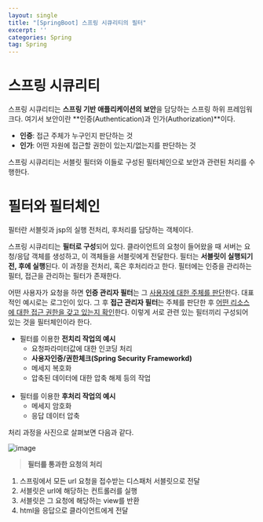 ```yaml
---
layout: single
title: "[SpringBoot] 스프링 시큐리티의 필터"
excerpt: ''
categories: Spring
tag: Spring
---
```



# 스프링 시큐리티
스프링 시큐리티는 **스프링 기반 애플리케이션의 보안**을 담당하는 스프링 하위 프레임워크다. 여기서 보안이란 **인증(Authentication)과 인가(Authorization)**이다. 

- **인증**: 접근 주체가 누구인지 판단하는 것
- **인가**: 어떤 자원에 접근할 권한이 있는지/없는지를 판단하는 것

스프링 시큐리티는 서블릿 필터와 이들로 구성된 필터체인으로 보안과 관련된 처리를 수행한다.


# 필터와 필터체인
필터란 서블릿과 jsp의 실행 전처리, 후처리를 담당하는 객체이다. 

스프링 시큐리티는 **필터로 구성**되어 있다. 클라이언트의 요청이 들어왔을 때 서버는 요청/응답 객체를 생성하고, 이 객체들을 서블릿에게 전달한다. 필터는 **서블릿이 실행되기 전, 후에 실행**된다. 이 과정을 전처리, 혹은 후처리라고 한다. 필터에는 인증을 관리하는 필터, 접근을 관리하는 필터가 존재한다. 

어떤 사용자가 요청을 하면 **인증 관리자 필터**는 그 <u>사용자에 대한 주체를 판단</u>한다. 대표적인 예시로는 로그인이 있다. 그 후 **접근 관리자 필터**는 주체를 판단한 후 <u>어떤 리소스에 대한 접근 권한을 갖고 있는지 확인</u>한다. 이렇게 서로 관련 있는 필터끼리 구성되어 있는 것을 필터체인이라 한다.


- 필터를 이용한 **전치리 작업의 예시**
    - 요청파라미터값에 대한 인코딩 처리
    - **사용자인증/권한체크(Spring Security Frameworkd)**
    - 메세지 복호화
    - 압축된 데이터에 대한 압축 해제 등의 작업
<br><br>
- 필터를 이용한 **후처리 작업의 예시**
    - 메세지 암호화
    - 응답 데이터 압축

처리 과정을 사진으로 살펴보면 다음과 같다.

![image](https://user-images.githubusercontent.com/87356533/152980747-0d9ca34d-cba2-4f09-ae50-a98c280cf583.png)


> **필터를 통과한 요청의 처리**
1. 스프링에서 모든 url 요청을 접수받는 디스패처 서블릿으로 전달
2. 서블릿은 url에 해당하는 컨트롤러를 실행
3. 서블릿은 그 요청에 해당하는 view를 반환
4. html을 응답으로 클라이언트에게 전달